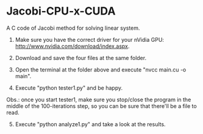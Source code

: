 # Jacobi-CPU-x-CUDA
A C code of Jacobi method for solving linear system.

1) Make sure you have the correct driver for your nVidia GPU: http://www.nvidia.com/download/index.aspx.

2) Download and save the four files at the same folder.

3) Open the terminal at the folder above and execute "nvcc main.cu -o main".

4) Execute "python tester1.py" and be happy.

Obs.: once you start tester1, make sure you stop/close the program in the middle of the 100-iterations step, so you can be sure that there'll be a file to read.

5) Execute "python analyze1.py" and take a look at the results.
